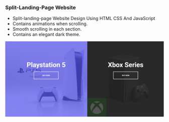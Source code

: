 ###  Split-Landing-Page Website

- Split-landing-page Website Design Using HTML CSS And JavaScript
- Contains animations when scrolling.
- Smooth scrolling in each section.
- Contains an elegant dark theme.

![preview img](/Overview.png)
